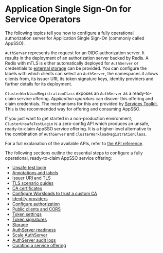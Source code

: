 # Application Single Sign-On for Service Operators

The following topics tell you how to configure a fully operational authorization 
server for Application Single Sign-On (commonly called AppSSO).

`AuthServer` represents the request for an OIDC authorization server. It
results in the deployment of an authorization server backed by Redis. A Redis
with mTLS is either automatically deployed for `AuthServer` or credentials to
[external storage](storage.hbs.md) can be provided. You can configure the
labels with which clients can select an `AuthServer`, the namespaces it allows
clients from, its issuer URI, its token signature keys, identity providers and
further details for its deployment.

`ClusterWorkloadRegistrationClass` exposes an `AuthServer` as a ready-to-claim
service offering. _Application operators_ can disover this offering and claim
credentials. The mechanisms for this are provided by [Services
Toolkit](../../../services-toolkit/about.hbs.md). This is the recommended way for
offering and consuming AppSSO.

If you just want to get started in a non-production environment,
`ClusterUnsafeTestLogin` is a zero-config API which produces an unsafe,
ready-to-claim AppSSO service offering. It is a higher-level alternative to the
combination of `AuthServer` and `ClusterWorkloadRegistrationClass`.

For a full explanation of the available APIs, refer to [the API
reference](../../reference/api/index.hbs.md).

The following sections outline the essential steps to configure a fully
operational, ready-to-claim AppSSO service offering:

- [Unsafe test login](./unsafe-test-login.hbs.md)
- [Annotations and labels](./metadata.md)
- [Issuer URI and TLS](./issuer-uri-and-tls.md)
- [TLS scenario guides](./tls-scenario-guides.hbs.md)
- [CA certificates](./ca-certs.md)
- [Configure Workloads to trust a custom CA](./workload-trust-custom-ca.hbs.md)
- [Identity providers](./identity-providers.md)
- [Configure authorization](./configure-authorization.md)
- [Public clients and CORS](./cors.md)
- [Token settings](./token-settings.hbs.md)
- [Token signatures](./token-signature.md)
- [Storage](./storage.hbs.md)
- [AuthServer readiness](./readiness.md)
- [Scale AuthServer](./scale.md)
- [AuthServer audit logs](./audit-logs.md)
- [Curating a service offering](./curate-service-offering.hbs.md)
